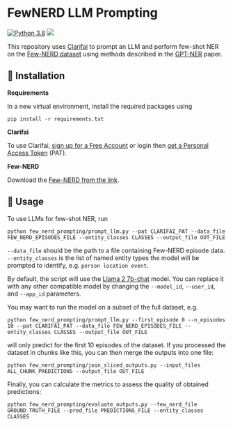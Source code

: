 # FewNERD LLM Prompting

[![Python 3.8](https://img.shields.io/badge/python-3.8+-blue.svg)](https://www.python.org/downloads/release/python-370/) [![](https://img.shields.io/github/license/lisskor/few-nerd-prompting.svg)](https://github.com/lisskor/few-nerd-prompting/blob/main/LICENSE)

This repository uses [Clarifai](https://www.clarifai.com/) to prompt an LLM and perform few-shot NER on the [Few-NERD dataset](https://aclanthology.org/2021.acl-long.248/) using methods described in the [GPT-NER](https://github.com/ShuheWang1998/GPT-NER) paper. 

## 🚀 Installation

**Requirements**

In a new virtual environment, install the required packages using
```
pip install -r requirements.txt
```

**Clarifai**

To use Clarifai, [sign up for a Free Account](https://clarifai.com/signup) or login then [get a Personal Access Token](https://docs.clarifai.com/clarifai-basics/authentication/personal-access-tokens/) (PAT).

**Few-NERD**

Download the [Few-NERD from the link](https://ningding97.github.io/fewnerd/).

## 💪 Usage
To use LLMs for few-shot NER, run
```
python few_nerd_prompting/prompt_llm.py --pat CLARIFAI_PAT --data_file FEW_NERD_EPISODES_FILE --entity_classes CLASSES --output_file OUT_FILE
```

`--data_file` should be the path to a file containing Few-NERD episode data. 
`--entity_classes` is the list of named entity types the model will be prompted to identify, e.g. `person location event`.

By default, the script will use the [Llama 2 7b-chat](https://clarifai.com/meta/Llama-2/models/llama2-7b-chat) model.
You can replace it with any other compatible model by changing the `--model_id`, `--user_id`, and `--app_id` parameters.

You may want to run the model on a subset of the full dataset, e.g.

```
python few_nerd_prompting/prompt_llm.py --first_episode 0 --n_episodes 10 --pat CLARIFAI_PAT --data_file FEW_NERD_EPISODES_FILE --entity_classes CLASSES --output_file OUT_FILE
```

will only predict for the first 10 episodes of the dataset. If you processed the dataset in chunks like this, 
you can then merge the outputs into one file:

```
python few_nerd_prompting/join_sliced_outputs.py --input_files ALL_CHUNK_PREDICTIONS --output_file OUT_FILE
```

Finally, you can calculate the metrics to assess the quality of obtained predictions:

```
python few_nerd_prompting/evaluate_outputs.py --few_nerd_file GROUND_TRUTH_FILE --pred_file PREDICTIONS_FILE --entity_classes CLASSES
```
